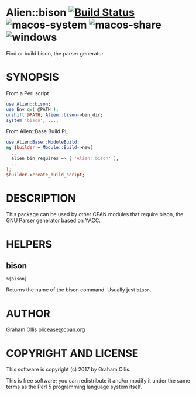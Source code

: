 # Alien::bison [![Build Status](https://secure.travis-ci.org/Perl5-Alien/Alien-bison.png)](http://travis-ci.org/Perl5-Alien/Alien-bison) ![macos-system](https://github.com/Perl5-Alien/Alien-bison/workflows/macos-system/badge.svg) ![macos-share](https://github.com/Perl5-Alien/Alien-bison/workflows/macos-share/badge.svg) ![windows](https://github.com/Perl5-Alien/Alien-bison/workflows/windows/badge.svg)

Find or build bison, the parser generator

# SYNOPSIS

From a Perl script

```perl
use Alien::bison;
use Env qw( @PATH );
unshift @PATH, Alien::bison->bin_dir;
system 'bison', ...;
```

From Alien::Base Build.PL

```perl
use Alien:Base::ModuleBuild;
my $builder = Module::Build->new(
  ...
  alien_bin_requires => [ 'Alien::bison' ],
  ...
);
$builder->create_build_script;
```

# DESCRIPTION

This package can be used by other CPAN modules that require bison,
the GNU Parser generator based on YACC.

# HELPERS

## bison

```
%{bison}
```

Returns the name of the bison command.  Usually just `bison`.

# AUTHOR

Graham Ollis <plicease@cpan.org>

# COPYRIGHT AND LICENSE

This software is copyright (c) 2017 by Graham Ollis.

This is free software; you can redistribute it and/or modify it under
the same terms as the Perl 5 programming language system itself.
